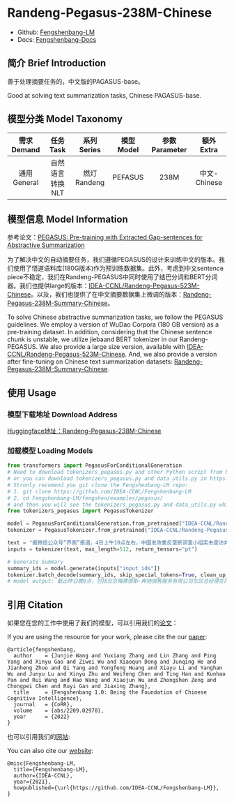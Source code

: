 # Randeng-Pegasus-238M-Chinese

- Github: [Fengshenbang-LM](https://github.com/IDEA-CCNL/Fengshenbang-LM)
- Docs: [Fengshenbang-Docs](https://fengshenbang-doc.readthedocs.io/)

## 简介 Brief Introduction

善于处理摘要任务的，中文版的PAGASUS-base。

Good at solving text summarization tasks, Chinese PAGASUS-base.

## 模型分类 Model Taxonomy

|  需求 Demand  | 任务 Task       | 系列 Series      | 模型 Model    | 参数 Parameter | 额外 Extra |
|  :----:  | :----:  | :----:  | :----:  | :----:  | :----:  |
| 通用 General | 自然语言转换 NLT | 燃灯 Randeng | PEFASUS |      238M      |     中文-Chinese    |

## 模型信息 Model Information

参考论文：[PEGASUS: Pre-training with Extracted Gap-sentences for Abstractive Summarization](https://arxiv.org/pdf/1912.08777.pdf)

为了解决中文的自动摘要任务，我们遵循PEGASUS的设计来训练中文的版本。我们使用了悟道语料库(180G版本)作为预训练数据集。此外，考虑到中文sentence piece不稳定，我们在Randeng-PEGASUS中同时使用了结巴分词和BERT分词器。我们也提供large的版本：[IDEA-CCNL/Randeng-Pegasus-523M-Chinese](https://huggingface.co/IDEA-CCNL/Randeng-Pegasus-523M-Chinese)。以及，我们也提供了在中文摘要数据集上微调的版本：[Randeng-Pegasus-238M-Summary-Chinese](https://huggingface.co/IDEA-CCNL/Randeng-Pegasus-238M-Summary-Chinese)。

To solve Chinese abstractive summarization tasks, we follow the PEGASUS guidelines. We employ a version of WuDao Corpora (180 GB version) as a pre-training dataset. In addition, considering that the Chinese sentence chunk is unstable, we utilize jiebaand BERT tokenizer in our Randeng-PEGASUS. We also provide a large size version, available with [IDEA-CCNL/Randeng-Pegasus-523M-Chinese](https://huggingface.co/IDEA-CCNL/Randeng-Pegasus-523M-Chinese). And, we also provide a version after fine-tuning on Chinese text summarization datasets: [Randeng-Pegasus-238M-Summary-Chinese](https://huggingface.co/IDEA-CCNL/Randeng-Pegasus-238M-Summary-Chinese).

## 使用 Usage

### 模型下载地址 Download Address

[Huggingface地址：Randeng-Pegasus-238M-Chinese](https://huggingface.co/IDEA-CCNL/Randeng-Pegasus-238M-Chinese)

### 加载模型 Loading Models

```python
from transformers import PegasusForConditionalGeneration
# Need to download tokenizers_pegasus.py and other Python script from Fengshenbang-LM github repo in advance,
# or you can download tokenizers_pegasus.py and data_utils.py in https://huggingface.co/IDEA-CCNL/Randeng_Pegasus_238M/tree/main
# Stronly recomend you git clone the Fengshenbang-LM repo:
# 1. git clone https://github.com/IDEA-CCNL/Fengshenbang-LM
# 2. cd Fengshenbang-LM/fengshen/examples/pegasus/
# and then you will see the tokenizers_pegasus.py and data_utils.py which are needed by pegasus model
from tokenizers_pegasus import PegasusTokenizer

model = PegasusForConditionalGeneration.from_pretrained("IDEA-CCNL/Randeng-Pegasus-238M-Chinese")
tokenizer = PegasusTokenizer.from_pretrained("IDEA-CCNL/Randeng-Pegasus-238M-Chinese")

text = "据微信公众号“界面”报道，4日上午10点左右，中国发改委反垄断调查小组突击查访奔驰上海办事处，调取数据材料，并对多名奔驰高管进行了约谈。截止昨日晚9点，包括北京梅赛德斯-奔驰销售服务有限公司东区总经理在内的多名管理人员仍留在上海办公室内"
inputs = tokenizer(text, max_length=512, return_tensors="pt")

# Generate Summary
summary_ids = model.generate(inputs["input_ids"])
tokenizer.batch_decode(summary_ids, skip_special_tokens=True, clean_up_tokenization_spaces=False)[0]
# model output: 截止昨日晚9点，包括北京梅赛德斯-奔驰销售服务有限公司东区总经理在内的多名管理人员仍留在上海办公室内
```

## 引用 Citation

如果您在您的工作中使用了我们的模型，可以引用我们的[论文](https://arxiv.org/abs/2209.02970)：

If you are using the resource for your work, please cite the our [paper](https://arxiv.org/abs/2209.02970):

```text
@article{fengshenbang,
  author    = {Junjie Wang and Yuxiang Zhang and Lin Zhang and Ping Yang and Xinyu Gao and Ziwei Wu and Xiaoqun Dong and Junqing He and Jianheng Zhuo and Qi Yang and Yongfeng Huang and Xiayu Li and Yanghan Wu and Junyu Lu and Xinyu Zhu and Weifeng Chen and Ting Han and Kunhao Pan and Rui Wang and Hao Wang and Xiaojun Wu and Zhongshen Zeng and Chongpei Chen and Ruyi Gan and Jiaxing Zhang},
  title     = {Fengshenbang 1.0: Being the Foundation of Chinese Cognitive Intelligence},
  journal   = {CoRR},
  volume    = {abs/2209.02970},
  year      = {2022}
}
```

也可以引用我们的[网站](https://github.com/IDEA-CCNL/Fengshenbang-LM/):

You can also cite our [website](https://github.com/IDEA-CCNL/Fengshenbang-LM/):

```text
@misc{Fengshenbang-LM,
  title={Fengshenbang-LM},
  author={IDEA-CCNL},
  year={2021},
  howpublished={\url{https://github.com/IDEA-CCNL/Fengshenbang-LM}},
}
```
